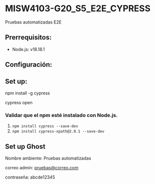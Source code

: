 # MISW4103-G20_S5_E2E_CYPRESS
Pruebas automatizadas E2E

## Prerrequisitos:
- Node.js: v18.18.1

## Configuración:

## Set up:
npm install -g cypress

cypress open

### Validar que el npm esté instalado con Node.js.

1. `npm install cypress --save-dev`
2. `npm install cypress-xpath@2.0.1 --save-dev`

## Set up Ghost

Nombre ambiente: Pruebas automatizadas

correo admin: pruebas@correo.com

contraseña: abcde12345
